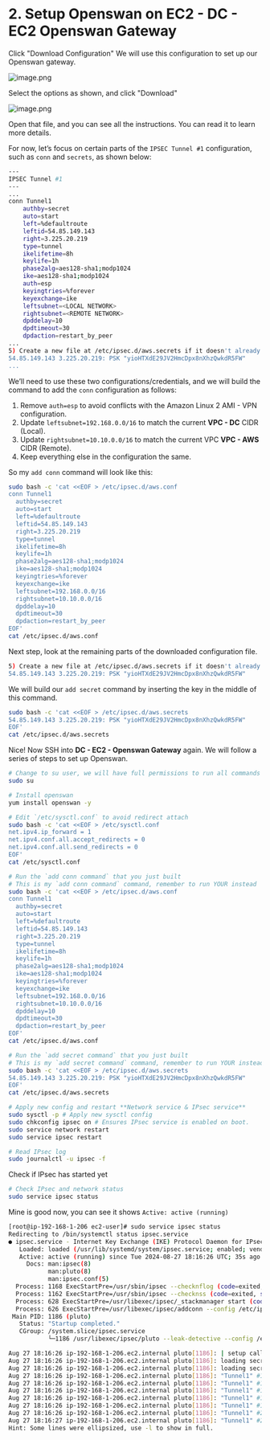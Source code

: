 # 2. Setup Openswan on EC2 - DC - EC2 Openswan Gateway


Click "Download Configuration" We will use this configuration to set up our Openswan gateway.


![image.png](https://prod-files-secure.s3.us-west-2.amazonaws.com/d5da4832-3825-4b06-9f7d-86c687d890a2/6f70348e-d33e-45dd-8a40-a1f9bb8e07e5/image.png?X-Amz-Algorithm=AWS4-HMAC-SHA256&X-Amz-Content-Sha256=UNSIGNED-PAYLOAD&X-Amz-Credential=AKIAT73L2G45HZZMZUHI%2F20240903%2Fus-west-2%2Fs3%2Faws4_request&X-Amz-Date=20240903T091836Z&X-Amz-Expires=3600&X-Amz-Signature=24be9491dbb4d8e6a8a4db56d0610c8c76aa20ad4dc07b0855a915a86b29bce0&X-Amz-SignedHeaders=host&x-id=GetObject)


Select the options as shown, and click "Download"


![image.png](https://prod-files-secure.s3.us-west-2.amazonaws.com/d5da4832-3825-4b06-9f7d-86c687d890a2/a86bca94-8776-41fb-b791-37ad1ceeea70/image.png?X-Amz-Algorithm=AWS4-HMAC-SHA256&X-Amz-Content-Sha256=UNSIGNED-PAYLOAD&X-Amz-Credential=AKIAT73L2G45HZZMZUHI%2F20240903%2Fus-west-2%2Fs3%2Faws4_request&X-Amz-Date=20240903T091836Z&X-Amz-Expires=3600&X-Amz-Signature=de606b32de8d9d35894668809b9340cdb0aba89e27c17e61a8cd5e1fe3f12128&X-Amz-SignedHeaders=host&x-id=GetObject)


Open that file, and you can see all the instructions. You can read it to learn more details.


For now, let’s focus on certain parts of the `IPSEC Tunnel #1` configuration, such as `conn` and `secrets`, as shown below:


```bash
---
IPSEC Tunnel #1
---
...
conn Tunnel1
	authby=secret
	auto=start
	left=%defaultroute
	leftid=54.85.149.143
	right=3.225.20.219
	type=tunnel
	ikelifetime=8h
	keylife=1h
	phase2alg=aes128-sha1;modp1024
	ike=aes128-sha1;modp1024
	auth=esp
	keyingtries=%forever
	keyexchange=ike
	leftsubnet=<LOCAL NETWORK>
	rightsubnet=<REMOTE NETWORK>
	dpddelay=10
	dpdtimeout=30
	dpdaction=restart_by_peer
...
5) Create a new file at /etc/ipsec.d/aws.secrets if it doesn't already exist, and append this line to the file (be mindful of the spacing!):
54.85.149.143 3.225.20.219: PSK "yioHTXdE29JV2HmcDpx8nXhzQwkdR5FW"
...
```


We’ll need to use these two configurations/credentials, and we will build the command to add the `conn` configuration as follows:

1. Remove `auth=esp` to avoid conflicts with the Amazon Linux 2 AMI - VPN configuration.
2. Update `leftsubnet=192.168.0.0/16` to match the current **VPC - DC** CIDR (Local).
3. Update `rightsubnet=10.10.0.0/16` to match the current VPC **VPC - AWS** CIDR (Remote).
4. Keep everything else in the configuration the same.

So my `add conn` command will look like this:


```bash
sudo bash -c 'cat <<EOF > /etc/ipsec.d/aws.conf
conn Tunnel1
  authby=secret
  auto=start
  left=%defaultroute
  leftid=54.85.149.143
  right=3.225.20.219
  type=tunnel
  ikelifetime=8h
  keylife=1h
  phase2alg=aes128-sha1;modp1024
  ike=aes128-sha1;modp1024
  keyingtries=%forever
  keyexchange=ike
  leftsubnet=192.168.0.0/16
  rightsubnet=10.10.0.0/16
  dpddelay=10
  dpdtimeout=30
  dpdaction=restart_by_peer
EOF'
cat /etc/ipsec.d/aws.conf
```


Next step, look at the remaining parts of the downloaded configuration file.


```bash
5) Create a new file at /etc/ipsec.d/aws.secrets if it doesn't already exist, and append this line to the file (be mindful of the spacing!):
54.85.149.143 3.225.20.219: PSK "yioHTXdE29JV2HmcDpx8nXhzQwkdR5FW"
```


We will build our `add secret` command by inserting the key in the middle of this command.


```bash
sudo bash -c 'cat <<EOF > /etc/ipsec.d/aws.secrets
54.85.149.143 3.225.20.219: PSK "yioHTXdE29JV2HmcDpx8nXhzQwkdR5FW"
EOF'
cat /etc/ipsec.d/aws.secrets
```


Nice! Now SSH into **DC - EC2 - Openswan Gateway** again. We will follow a series of steps to set up Openswan.


```bash
# Change to su user, we will have full permissions to run all commands
sudo su

# Install openswan
yum install openswan -y

# Edit `/etc/sysctl.conf` to avoid redirect attach
sudo bash -c 'cat <<EOF > /etc/sysctl.conf
net.ipv4.ip_forward = 1
net.ipv4.conf.all.accept_redirects = 0
net.ipv4.conf.all.send_redirects = 0
EOF'
cat /etc/sysctl.conf

# Run the `add conn command` that you just built
# This is my `add conn command` command, remember to run YOUR instead
sudo bash -c 'cat <<EOF > /etc/ipsec.d/aws.conf
conn Tunnel1
  authby=secret
  auto=start
  left=%defaultroute
  leftid=54.85.149.143
  right=3.225.20.219
  type=tunnel
  ikelifetime=8h
  keylife=1h
  phase2alg=aes128-sha1;modp1024
  ike=aes128-sha1;modp1024
  keyingtries=%forever
  keyexchange=ike
  leftsubnet=192.168.0.0/16
  rightsubnet=10.10.0.0/16
  dpddelay=10
  dpdtimeout=30
  dpdaction=restart_by_peer
EOF'
cat /etc/ipsec.d/aws.conf

# Run the `add secret command` that you just built
# This is my `add secret command` command, remember to run YOUR instead
sudo bash -c 'cat <<EOF > /etc/ipsec.d/aws.secrets
54.85.149.143 3.225.20.219: PSK "yioHTXdE29JV2HmcDpx8nXhzQwkdR5FW"
EOF'
cat /etc/ipsec.d/aws.secrets

# Apply new config and restart **Network service & IPsec service**
sudo sysctl -p # Apply new sysctl config
sudo chkconfig ipsec on # Ensures IPsec service is enabled on boot.
sudo service network restart
sudo service ipsec restart

# Read IPsec log 
sudo journalctl -u ipsec -f

```


Check if IPsec has started yet


```bash
# Check IPsec and network status
sudo service ipsec status
```


Mine is good now, you can see it shows `Active: active (running)`


```bash
[root@ip-192-168-1-206 ec2-user]# sudo service ipsec status 
Redirecting to /bin/systemctl status ipsec.service
● ipsec.service - Internet Key Exchange (IKE) Protocol Daemon for IPsec
   Loaded: loaded (/usr/lib/systemd/system/ipsec.service; enabled; vendor preset: disabled)
   Active: active (running) since Tue 2024-08-27 18:16:26 UTC; 35s ago
     Docs: man:ipsec(8)
           man:pluto(8)
           man:ipsec.conf(5)
  Process: 1168 ExecStartPre=/usr/sbin/ipsec --checknflog (code=exited, status=0/SUCCESS)
  Process: 1162 ExecStartPre=/usr/sbin/ipsec --checknss (code=exited, status=0/SUCCESS)
  Process: 628 ExecStartPre=/usr/libexec/ipsec/_stackmanager start (code=exited, status=0/SUCCESS)
  Process: 626 ExecStartPre=/usr/libexec/ipsec/addconn --config /etc/ipsec.conf --checkconfig (code=exited, status=0/SUCCESS)
 Main PID: 1186 (pluto)
   Status: "Startup completed."
   CGroup: /system.slice/ipsec.service
           └─1186 /usr/libexec/ipsec/pluto --leak-detective --config /etc/ipsec.conf --nofork

Aug 27 18:16:26 ip-192-168-1-206.ec2.internal pluto[1186]: | setup callback for interface eth0:500 fd 15
Aug 27 18:16:26 ip-192-168-1-206.ec2.internal pluto[1186]: loading secrets from "/etc/ipsec.secrets"
Aug 27 18:16:26 ip-192-168-1-206.ec2.internal pluto[1186]: loading secrets from "/etc/ipsec.d/aws.secrets"
Aug 27 18:16:26 ip-192-168-1-206.ec2.internal pluto[1186]: "Tunnel1" #1: initiating Main Mode
Aug 27 18:16:26 ip-192-168-1-206.ec2.internal pluto[1186]: "Tunnel1" #1: STATE_MAIN_I2: sent MI2, expecting MR2
Aug 27 18:16:26 ip-192-168-1-206.ec2.internal pluto[1186]: "Tunnel1" #1: STATE_MAIN_I3: sent MI3, expecting MR3
Aug 27 18:16:26 ip-192-168-1-206.ec2.internal pluto[1186]: "Tunnel1" #1: Peer ID is ID_IPV4_ADDR: '3.225.20.219'
Aug 27 18:16:26 ip-192-168-1-206.ec2.internal pluto[1186]: "Tunnel1" #1: STATE_MAIN_I4: ISAKMP SA established {auth=PRESHARED_KEY cipher=aes_128 integ=sha group=MODP1024}
Aug 27 18:16:26 ip-192-168-1-206.ec2.internal pluto[1186]: "Tunnel1" #2: initiating Quick Mode PSK+ENCRYPT+TUNNEL+PFS+UP+IKEV1_ALLOW+IKEV2_ALLOW+SAREF_TRACK+IKE_FRAG_AL...=MODP1024}
Aug 27 18:16:27 ip-192-168-1-206.ec2.internal pluto[1186]: "Tunnel1" #2: STATE_QUICK_I2: sent QI2, IPsec SA established tunnel mode {ESP/NAT=>0xc4f820fd <0x5b2d1f92 xfr...PD=active}
Hint: Some lines were ellipsized, use -l to show in full.
```

